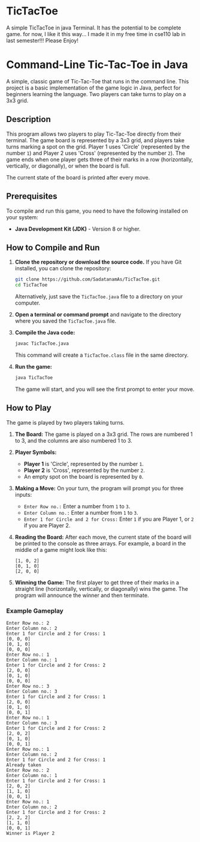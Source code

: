 # TicTacToe
A simple TicTacToe in java Terminal. It has the potential to be complete game. for now, I like it this way...
I made it in my free time in cse110 lab in last semester!!! Please Enjoy!

# Command-Line Tic-Tac-Toe in Java

A simple, classic game of Tic-Tac-Toe that runs in the command line. This project is a basic implementation of the game logic in Java, perfect for beginners learning the language. Two players can take turns to play on a 3x3 grid.

## Description

This program allows two players to play Tic-Tac-Toe directly from their terminal. The game board is represented by a 3x3 grid, and players take turns marking a spot on the grid. Player 1 uses 'Circle' (represented by the number `1`) and Player 2 uses 'Cross' (represented by the number `2`). The game ends when one player gets three of their marks in a row (horizontally, vertically, or diagonally), or when the board is full.

The current state of the board is printed after every move.

## Prerequisites

To compile and run this game, you need to have the following installed on your system:

  * **Java Development Kit (JDK)** - Version 8 or higher.

## How to Compile and Run

1.  **Clone the repository or download the source code.**
    If you have Git installed, you can clone the repository:

    ```bash
    git clone https://github.com/SadatanamAs/TicTacToe.git
    cd TicTacToe
    ```

    Alternatively, just save the `TicTacToe.java` file to a directory on your computer.

2.  **Open a terminal or command prompt** and navigate to the directory where you saved the `TicTacToe.java` file.

3.  **Compile the Java code:**

    ```bash
    javac TicTacToe.java
    ```

    This command will create a `TicTacToe.class` file in the same directory.

4.  **Run the game:**

    ```bash
    java TicTacToe
    ```

    The game will start, and you will see the first prompt to enter your move.

## How to Play

The game is played by two players taking turns.

1.  **The Board:** The game is played on a 3x3 grid. The rows are numbered 1 to 3, and the columns are also numbered 1 to 3.

2.  **Player Symbols:**

      * **Player 1** is 'Circle', represented by the number `1`.
      * **Player 2** is 'Cross', represented by the number `2`.
      * An empty spot on the board is represented by `0`.

3.  **Making a Move:**
    On your turn, the program will prompt you for three inputs:

      * `Enter Row no.:` Enter a number from `1` to `3`.
      * `Enter Column no.:` Enter a number from `1` to `3`.
      * `Enter 1 for Circle and 2 for Cross:` Enter `1` if you are Player 1, or `2` if you are Player 2.

4.  **Reading the Board:**
    After each move, the current state of the board will be printed to the console as three arrays. For example, a board in the middle of a game might look like this:

    ```
    [1, 0, 2]
    [0, 1, 0]
    [2, 0, 0]
    ```

5.  **Winning the Game:**
    The first player to get three of their marks in a straight line (horizontally, vertically, or diagonally) wins the game. The program will announce the winner and then terminate.

### Example Gameplay

```
Enter Row no.: 2
Enter Column no.: 2
Enter 1 for Circle and 2 for Cross: 1
[0, 0, 0]
[0, 1, 0]
[0, 0, 0]
Enter Row no.: 1
Enter Column no.: 1
Enter 1 for Circle and 2 for Cross: 2
[2, 0, 0]
[0, 1, 0]
[0, 0, 0]
Enter Row no.: 3
Enter Column no.: 3
Enter 1 for Circle and 2 for Cross: 1
[2, 0, 0]
[0, 1, 0]
[0, 0, 1]
Enter Row no.: 1
Enter Column no.: 3
Enter 1 for Circle and 2 for Cross: 2
[2, 0, 2]
[0, 1, 0]
[0, 0, 1]
Enter Row no.: 1
Enter Column no.: 2
Enter 1 for Circle and 2 for Cross: 1
Already taken
Enter Row no.: 2
Enter Column no.: 1
Enter 1 for Circle and 2 for Cross: 1
[2, 0, 2]
[1, 1, 0]
[0, 0, 1]
Enter Row no.: 1
Enter Column no.: 2
Enter 1 for Circle and 2 for Cross: 2
[2, 2, 2]
[1, 1, 0]
[0, 0, 1]
Winner is Player 2
```
